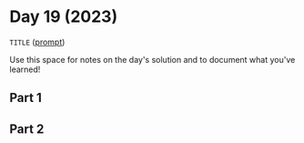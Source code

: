 # Day 19 (2023)

`TITLE` ([prompt](https://adventofcode.com/2023/day/19))

Use this space for notes on the day's solution and to document what you've learned!

## Part 1

## Part 2

